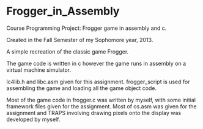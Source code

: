 Frogger_in_Assembly
===================

Course Programming Project:  Frogger game in assembly and c.

Created in the Fall Semester of my Sophomore year, 2013.

A simple recreation of the classic game Frogger.

The game code is written in c however the game runs in assembly on a virtual machine simulator.

lc4lib.h and libc.asm given for this assignment.
frogger_script is used for assembling the game and loading all the game object code.

Most of the game code in frogger.c was written by myself, with some initial framework files given for the assignment.  Most of os.asm was given for the assignment and TRAPS involving drawing pixels onto the display was developed by myself.
